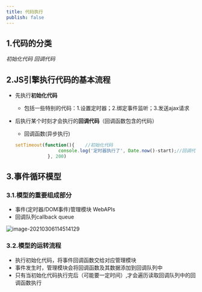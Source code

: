 ```yaml
---
title: 代码执行
publish: false
---
```


## 1.代码的分类 

*初始化代码*	*回调代码* 

## 2.JS引擎执行代码的基本流程

* 先执行**初始化代码**

  * 包括一些特别的代码：1.设置定时器；2.绑定事件监听；3.发送ajax请求

* 后执行某个时刻才会执行的**回调代码**（回调函数包含的代码） 

  * 回调函数(异步执行)

  ```js
  setTimeout(function(){	//初始化代码
                  console.log('定时器执行了', Date.now()-start);//回调代码
              }, 200)
  ```


## 3.事件循环模型

### 3.1.模型的重要组成部分

* 事件(定时器/DOM事件)管理模块 WebAPIs
* 回调队列callback queue

![image-20210306114514129](https://gitee.com/bad_morty/cblog-images/raw/master/img/image-20210306114514129.png)

### 3.2.模型的运转流程

* 执行初始化代码，将事件回调函数交给对应管理模块
* 事件发生时，管理模块会将回调函数及其数据添加到回调队列中
* 只有当初始化代码执行完后（可能要一定时间）,才会遍历读取回调队列中的回调函数执行